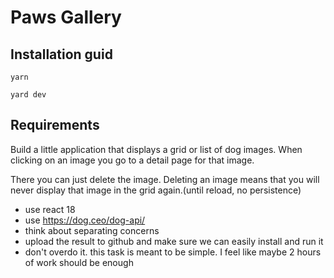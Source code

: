 # Paws Gallery

## Installation guid

```
yarn

yard dev

```

## Requirements

Build a little application that displays a grid or list of dog images.
When clicking on an image you go to a detail page for that image.

There you can just delete the image. Deleting an image means that you will never display that
image in the grid again.(until reload, no persistence)

- use react 18
- use https://dog.ceo/dog-api/
- think about separating concerns
- upload the result to github and make sure we can easily install and run it
- don't overdo it. this task is meant to be simple. I feel like maybe 2 hours of work should be enough
